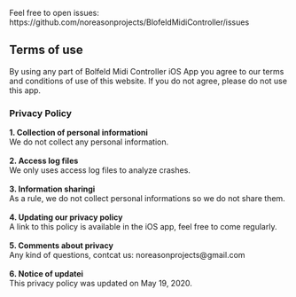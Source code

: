 <p>
Feel free to open issues:<br/>
https://github.com/noreasonprojects/BlofeldMidiController/issues
</p>

<h2>Terms of use</h2>
<p>
By using any part of Bolfeld Midi Controller iOS App you agree to our terms and conditions of use of this website. If you do not agree, please do not use this app.<p/>

<h3>Privacy Policy</h3>
<b>1. Collection of personal informationi</b><br/>
We do not collect any personal information.<br/><br/>
<b>2. Access log files</b><br/>
We only uses access log files to analyze crashes.<br/><br/>
<b>3. Information sharingi</b><br/>
As a rule, we do not collect personal informations so we do not share them.<br/><br/>
<b>4. Updating our privacy policy</b><br/>
A link to this policy is available in the iOS app, feel free to come regularly.<br/><br/>
<b>5. Comments about privacy</b><br/>
Any kind of questions, contcat us: noreasonprojects@gmail.com<br/><br/>
<b>6. Notice of updatei</b><br/>
This privacy policy was updated on May 19, 2020.
